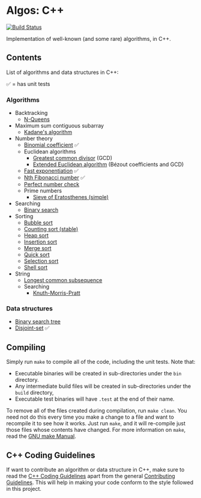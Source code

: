 # Algos: C++
[![Build Status](https://travis-ci.org/faheel/Algos.svg?branch=master)](https://travis-ci.org/faheel/Algos)

Implementation of well-known (and some rare) algorithms, in C++.

## Contents
List of algorithms and data structures in C++:

:white_check_mark: = has unit tests

### Algorithms
* Backtracking
  * [N-Queens](src/backtracking/n_queens.cpp)
* Maximum sum contiguous subarray
  * [Kadane's algorithm](src/maximum_subarray/kadane.cpp)
* Number theory
  * [Binomial coefficient](src/number_theory/binomial_coefficient.cpp) :white_check_mark:
  * Euclidean algorithms
    * [Greatest common divisor](src/number_theory/gcd.cpp) (GCD)
    * [Extended Euclidean algorithm](src/number_theory/extended_euclid.cpp) (Bézout coefficients and GCD)
  * [Fast exponentiation](src/number_theory/fast_exponentiation.cpp) :white_check_mark:
  * [Nth Fibonacci number](src/number_theory/fibonacci.cpp) :white_check_mark:
  * [Perfect number check](src/number_theory/perfect_number_check.cpp)
  * Prime numbers
    * [Sieve of Eratosthenes (simple)](src/number_theory/sieve_of_eratosthenes.cpp)
* Searching
  * [Binary search](src/searching/binary_search.cpp)
* Sorting
  * [Bubble sort](src/sorting/bubble_sort.cpp)
  * [Counting sort (stable)](src/sorting/counting_sort.cpp)
  * [Heap sort](src/sorting/heap_sort.cpp)
  * [Insertion sort](src/sorting/insertion_sort.cpp)
  * [Merge sort](src/sorting/merge_sort.cpp)
  * [Quick sort](src/sorting/quick_sort.cpp)
  * [Selection sort](src/sorting/selection_sort.cpp)
  * [Shell sort](src/sorting/shell_sort.cpp)
* String
  * [Longest common subsequence](src/string/lcs.cpp)
  * Searching
    * [Knuth-Morris-Pratt](src/string/kmp.cpp)

### Data structures
* [Binary search tree](include/data_structures/binary_search_tree.cpp)
* [Disjoint-set](include/data_structures/disjoint_set.cpp) :white_check_mark:

## Compiling
Simply run `make` to compile all of the code, including the unit tests. Note that:
* Executable binaries will be created in sub-directories under the `bin` directory.
* Any intermediate build files will be created in sub-directories under the `build` directory,
* Executable test binaries will have `.test` at the end of their name.

To remove all of the files created during compilation, run `make clean`. You need not do this every time you make a change to a file and want to recompile it to see how it works. Just run `make`, and it will re-compile just those files whose contents have changed. For more information on `make`, read the [GNU make Manual](https://www.gnu.org/software/make/manual/make.html).

## C++ Coding Guidelines
If want to contribute an algorithm or data structure in C++, make sure to read the [C++ Coding Guidelines](CODING_GUIDELINES.md) apart from the general [Contributing Guidelines](../CONTRIBUTING.md). This will help in making your code conform to the style followed in this project.
